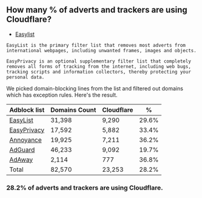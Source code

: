 ## How many % of adverts and trackers are using Cloudflare?


- [Easylist](https://web.archive.org/web/20210516110248/https://easylist.to/)
```
EasyList is the primary filter list that removes most adverts from international webpages, including unwanted frames, images and objects.

EasyPrivacy is an optional supplementary filter list that completely removes all forms of tracking from the internet, including web bugs, tracking scripts and information collectors, thereby protecting your personal data.
```


We picked domain-blocking lines from the list and filtered out domains which has exception rules.
Here's the result.


| Adblock list | Domains Count | Cloudflare | % |
| --- | --- | --- | --- |
| [EasyList](https://easylist.to/easylist/easylist.txt) | 31,398 | 9,290 | 29.6% |
| [EasyPrivacy](https://easylist.to/easylist/easyprivacy.txt) | 17,592 | 5,882 | 33.4% |
| [Annoyance](https://secure.fanboy.co.nz/fanboy-annoyance.txt) | 19,925 | 7,211 | 36.2% |
| [AdGuard](https://adguardteam.github.io/AdGuardSDNSFilter/Filters/filter.txt) | 46,233 | 9,092 | 19.7% |
| [AdAway](https://raw.githubusercontent.com/AdAway/adaway.github.io/master/hosts.txt) | 2,114 | 777 | 36.8% |
| Total | 82,570 | 23,253 | 28.2% |


### 28.2% of adverts and trackers are using Cloudflare.